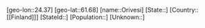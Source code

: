 ﻿---
location: [61.68,24.37]
mapzoom: [7,12] 
mapmarker: city 
type: City
tags:
- geo/City


SpocWebEntityId: 33134
isDeleted: false
confidential: public

---
[geo-lon::24.37]
[geo-lat::61.68]
[name::Orivesi]
[State::]
[Country::[[Finland]]]
[StateId::]
[Population::]
[Unknown::]

